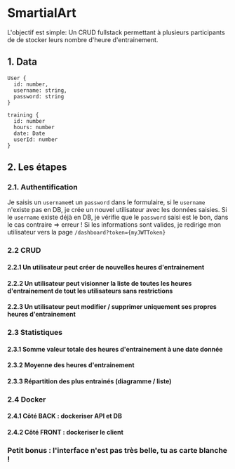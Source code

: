 # SmartialArt

L'objectif est simple: Un CRUD fullstack permettant à plusieurs participants de de stocker leurs nombre d'heure d'entrainement.


## 1. Data  

```
User {
  id: number,
  username: string,
  password: string
}

training {
  id: number
  hours: number
  date: Date
  userId: number
}
```

## 2. Les étapes  

### 2.1. Authentification

Je saisis un `username`et un `password` dans le formulaire, si le `username` n'existe pas en DB, je crée un nouvel utilisateur avec les données saisies. Si le `username` existe déjà en DB, je vérifie que le `password` saisi est le bon, dans le cas contraire => erreur ! Si les informations sont valides, je redirige mon utilisateur vers la page `/dashboard?token={myJWTToken}` 

### 2.2 CRUD
#### 2.2.1 Un utilisateur peut créer de nouvelles heures d'entrainement 
#### 2.2.2 Un utilisateur peut visionner la liste de toutes les heures d'entrainement  de tout les utilisateurs sans restrictions
#### 2.2.3 Un utilisateur peut modifier / supprimer uniquement ses propres heures d'entrainement

### 2.3 Statistiques
#### 2.3.1 Somme valeur totale des heures d'entrainement à une date donnée
#### 2.3.2 Moyenne des heures d'entrainement
#### 2.3.3 Répartition des plus entrainés (diagramme / liste)

### 2.4 Docker 
#### 2.4.1 Côté BACK : dockeriser API et DB
#### 2.4.2 Côté FRONT : dockeriser le client

 
### Petit bonus : l'interface n'est pas très belle, tu as carte blanche !
